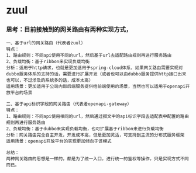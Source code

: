 # zuul

### 思考：目前接触到的网关路由有两种实现方式，
    一、基于url的网关路由（代表者zuul）
    特点：
    1、路由规则：不同api使用不同的url，然后基于url去适配路由规则再进行服务路由
    2、负载均衡：基于ribbon来实现负载均衡
    分析：适用于http请求，也就是更加适用于spring-cloud体系，如果网关路由需要实现对dubbo服务体系的支持的话，需要进行扩展开发（或者也可以由dubbo服务提供http接口出来也可以，不过涉及的系统多的话，成本太高）
    适用场景：更加适用于公司内部后端服务提供给前端使用的场景，当然也可以适用于openapi开放平台的场景
    
    二、基于api标识字段的网关路由（代表者openapi-gateway）
    特点：
    1、路由规则：不同api使用相同的url，然后通过报文中的api标识字段去适配表中配置的路由规则再进行服务路由
    2、负载均衡：基于dubbo来实现负载均衡，也可扩展基于ribbon来进行负载均衡
    分析：网关路由完全自主开发，开发成本高，但是更加灵活，可支持到主流的分布式服务框架
    适用场景：openapi开放平台的实现更加倾向于该模式
    
    总结：
    两种网关路由的思想是一样的，都是为了统一入口，进行统一的鉴权等操作，只是实现方式不同而已。

